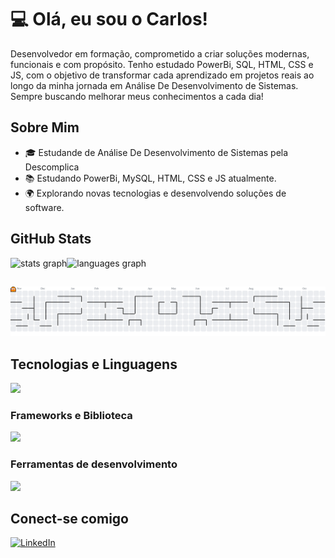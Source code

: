 # 💻 Olá, eu sou o Carlos!

Desenvolvedor em formação, comprometido a criar soluções modernas, funcionais e com propósito.
Tenho estudado PowerBi, SQL, HTML, CSS e JS, com o objetivo de transformar cada aprendizado em projetos reais ao longo da minha jornada em Análise De Desenvolvimento de Sistemas. Sempre buscando melhorar meus conhecimentos a cada dia! 

## Sobre Mim

- 🎓 Estudande de Análise De Desenvolvimento de Sistemas pela Descomplica
- 📚 Estudando PowerBi, MySQL, HTML, CSS e JS atualmente.
- 🌍 Explorando novas tecnologias e desenvolvendo soluções de software.

## GitHub Stats

<div align="left">
  <img src="https://github-readme-stats.vercel.app/api?username=Carlosedukj&hide_title=false&hide_rank=false&show_icons=true&include_all_commits=true&count_private=true&disable_animations=false&theme=dark&locale=en&hide_border=false" height="150" alt="stats graph"  /><img src="https://github-readme-stats.vercel.app/api/top-langs?username=Carlosedukj&locale=en&hide_title=false&layout=compact&card_width=320&langs_count=5&theme=dark&hide_border=false" height="150" alt="languages graph"  />
</div>

##

<picture>
  <source media="(prefers-color-scheme: light)" srcset="https://raw.githubusercontent.com/Carlosedukj/Carlosedukj/output/pacman-contribution-graph-dark.svg">
  <source media="(prefers-color-scheme: dark)" srcset="https://raw.githubusercontent.com/Carlosedukj/Carlosedukj/output/pacman-contribution-graph.svg">
  <img alt="pacman contribution graph" src="https://raw.githubusercontent.com/Carlosedukj/Carlosedukj/output/pacman-contribution-graph.svg">
</picture>

##

## Tecnologias e Linguagens 

<p align="left">
  <a href="https://skillicons.dev">
    <img src="https://skillicons.dev/icons?i=html,css,js,mysql" />
  </a>
</p>


### Frameworks e Biblioteca

<p align="left">
  <a href="https://skillicons.dev">
    <img src="https://skillicons.dev/icons?i=mysql" />
  </a>
</p>

### Ferramentas de desenvolvimento

<p align="left">
  <a href="https://skillicons.dev">
    <img src="https://skillicons.dev/icons?i=vscode,git,github," />
  </a>
</p>

## Conect-se comigo

[![LinkedIn](https://img.shields.io/badge/LinkedIn-0077B5?style=for-the-badge&logo=linkedin&logoColor=white)](https://www.linkedin.com/in/carlosedusobrinho/)



